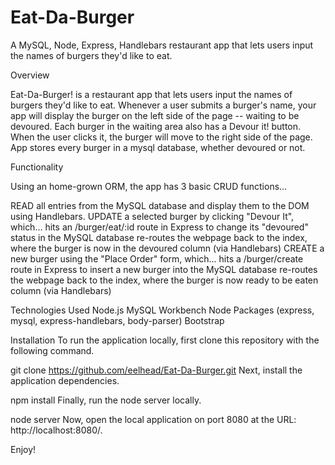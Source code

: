 # Eat-Da-Burger

A MySQL, Node, Express, Handlebars restaurant app that lets users input the names of burgers they'd like to eat.

Overview

Eat-Da-Burger! is a restaurant app that lets users input the names of burgers they'd like to eat. Whenever a user submits a burger's name, your app will display the burger on the left side of the page -- waiting to be devoured. Each burger in the waiting area also has a Devour it! button. When the user clicks it, the burger will move to the right side of the page. App stores every burger in a mysql database, whether devoured or not.

Functionality

Using an home-grown ORM, the app has 3 basic CRUD functions...

READ all entries from the MySQL database and display them to the DOM using Handlebars.
UPDATE a selected burger by clicking "Devour It", which...
hits an /burger/eat/:id route in Express to change its "devoured" status in the MySQL database
re-routes the webpage back to the index, where the burger is now in the devoured column (via Handlebars)
CREATE a new burger using the "Place Order" form, which...
hits a /burger/create route in Express to insert a new burger into the MySQL database
re-routes the webpage back to the index, where the burger is now ready to be eaten column (via Handlebars)

Technologies Used
Node.js
MySQL Workbench
Node Packages (express, mysql, express-handlebars, body-parser)
Bootstrap

Installation
To run the application locally, first clone this repository with the following command.

git clone https://github.com/eelhead/Eat-Da-Burger.git
Next, install the application dependencies.

npm install
Finally, run the node server locally.

node server
Now, open the local application on port 8080 at the URL: http://localhost:8080/.

Enjoy!
